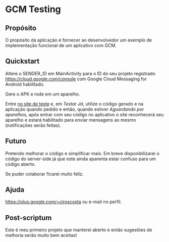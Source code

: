 GCM Testing
===========

Propósito
-------
O propósito da aplicação é fornecer ao desenvolvedor um exemplo de implementação funcional de um aplicativo com GCM.


Quickstart
----------
Altere o SENDER_ID em MainActivity para o ID do seu projeto registrado https://cloud.google.com/console com Google Cloud Messaging for Android habilitado.

Gere o APK e rode em um aparelho.

Entre [no site de teste](http://apresentae.appspot.com/gcm_testing) e, em *Testar Já*, utilize o código gerado e na aplicação quando pedido e então, quando estiver *Aguardando por aparelhos*, após entrar com seu código no aplicativo o site reconhecerá seu aparelho e estará habilitado para enviar mensagens ao mesmo (notificações serão feitas).

Futuro
-----
Pretendo melhorar o código e simplificar mais. Em breve disponibilizarei o código do server-side já que este ainda aparenta estar confuso para um código aberto.

Se puder colaborar ficarei muito feliz.


Ajuda
-----
https://plus.google.com/+ciroscosta
ou e-mail no perfil.

Post-scriptum
-----
Este é meu primeiro projeto que manterei aberto e então sugestões de melhoria serão muito bem aceitas!